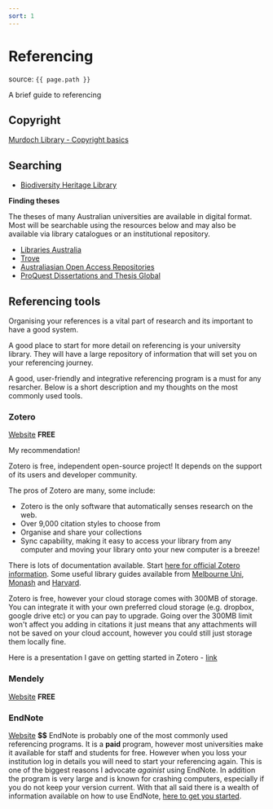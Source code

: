 ```yaml
---
sort: 1
---
```


# Referencing

source: `{{ page.path }}`

<span class="badge badge-info">A brief guide to referencing</span>


## Copyright

[Murdoch Library - Copyright basics](https://www.murdoch.edu.au/library/help-support/copyright)

## Searching

* [Biodiversity Heritage Library](https://www.biodiversitylibrary.org/)

**Finding theses**

The theses of many Australian universities are available in digital format. Most will be searchable using the resources below and may also be available via library catalogues or an institutional repository.

* [Libraries Australia](https://librariesaustralia-nla-gov-au.libproxy.murdoch.edu.au/search/advancedSearch)
* [Trove](https://trove.nla.gov.au/?q&adv=y)
* [Australiasian Open Access Repositories](https://aoasg.org.au/open-access-repositories-at-australian-institutions/)
* [ProQuest Dissertations and Thesis Global](http://prospero.murdoch.edu.au/record=e1000430~S1)

## Referencing tools

Organising your references is a vital part of research and its important to have a good system.

A good place to start for more detail on referencing is your university library. They will have a large repository of information that will set you on your referencing journey.


A good, user-friendly and integrative referencing program is a must for any resarcher. Below is a short description and my thoughts on the most commonly used tools.


### Zotero

[Website](https://www.zotero.org/) **FREE**

My recommendation!


Zotero is free, independent open-source project! It depends on the support of its users and developer community.


The pros of Zotero are many, some include:

* Zotero is the only software that automatically senses research on the web.
* Over 9,000 citation styles to choose from
* Organise and share your collections
* Sync capability, making it easy to access your library from any computer and moving your library onto your new computer is a breeze!

There is lots of documentation available. Start [here for official Zotero information](https://www.zotero.org/support/). Some useful library guides available from [Melbourne Uni](http://unimelb.libguides.com/zotero), [Monash](https://guides.lib.monash.edu/law/zotero ) and [Harvard](https://guides.library.harvard.edu/zotero).

Zotero is free, however your cloud storage comes with 300MB of storage. You can integrate it with your own preferred cloud storage (e.g. dropbox, google drive etc) or you can pay to upgrade. Going over the 300MB limit won't affect you adding in citations it just means that any attachments will not be saved on your cloud account, however you could still just storage them locally fine.

Here is a presentation I gave on getting started in Zotero - [link](https://docs.google.com/presentation/d/1tRlB3_-Fv7TywHAh_jDgghI-lYRMkG2PuGf12qySDno/edit?usp=sharing)

### Mendely

[Website](https://www.mendeley.com/?interaction_required=true) **FREE**


### EndNote

[Website](https://endnote.com/) **$$**
EndNote is probably one of the most commonly used referencing programs. It is a **paid** program, however most universities make it available for staff and students for free. However when you loss your institution log in details you will need to start your referencing again. This is one of the biggest reasons I advocate *againist* using EndNote. In addition the program is very large and is known for crashing computers, especially if you do not keep your version current.
With that all said there is a wealth of information available on how to use EndNote, [here to get you started](https://clarivate.libguides.com/endnote_training/home).
